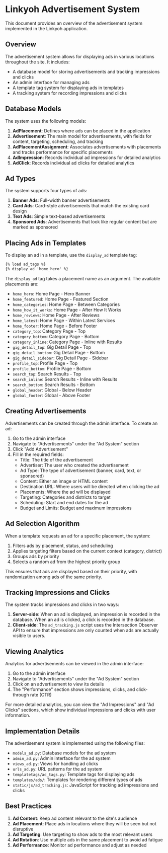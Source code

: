 # Linkyoh Advertisement System

This document provides an overview of the advertisement system implemented in the Linkyoh application.

## Overview

The advertisement system allows for displaying ads in various locations throughout the site. It includes:

- A database model for storing advertisements and tracking impressions and clicks
- An admin interface for managing ads
- A template tag system for displaying ads in templates
- A tracking system for recording impressions and clicks

## Database Models

The system uses the following models:

1. **AdPlacement**: Defines where ads can be placed in the application
2. **Advertisement**: The main model for advertisements, with fields for content, targeting, scheduling, and tracking
3. **AdPlacementAssignment**: Associates advertisements with placements and tracks performance for specific placements
4. **AdImpression**: Records individual ad impressions for detailed analytics
5. **AdClick**: Records individual ad clicks for detailed analytics

## Ad Types

The system supports four types of ads:

1. **Banner Ads**: Full-width banner advertisements
2. **Card Ads**: Card-style advertisements that match the existing card design
3. **Text Ads**: Simple text-based advertisements
4. **Sponsored Ads**: Advertisements that look like regular content but are marked as sponsored

## Placing Ads in Templates

To display an ad in a template, use the `display_ad` template tag:

```html
{% load ad_tags %}
{% display_ad 'home_hero' %}
```

The `display_ad` tag takes a placement name as an argument. The available placements are:

- `home_hero`: Home Page - Hero Banner
- `home_featured`: Home Page - Featured Section
- `home_categories`: Home Page - Between Categories
- `home_how_it_works`: Home Page - After How It Works
- `home_reviews`: Home Page - After Reviews
- `home_latest`: Home Page - Within Latest Services
- `home_footer`: Home Page - Before Footer
- `category_top`: Category Page - Top
- `category_bottom`: Category Page - Bottom
- `category_inline`: Category Page - Inline with Results
- `gig_detail_top`: Gig Detail Page - Top
- `gig_detail_bottom`: Gig Detail Page - Bottom
- `gig_detail_sidebar`: Gig Detail Page - Sidebar
- `profile_top`: Profile Page - Top
- `profile_bottom`: Profile Page - Bottom
- `search_top`: Search Results - Top
- `search_inline`: Search Results - Inline with Results
- `search_bottom`: Search Results - Bottom
- `global_header`: Global - Below Header
- `global_footer`: Global - Above Footer

## Creating Advertisements

Advertisements can be created through the admin interface. To create an ad:

1. Go to the admin interface
2. Navigate to "Advertisements" under the "Ad System" section
3. Click "Add Advertisement"
4. Fill in the required fields:
   - Title: The title of the advertisement
   - Advertiser: The user who created the advertisement
   - Ad Type: The type of advertisement (banner, card, text, or sponsored)
   - Content: Either an image or HTML content
   - Destination URL: Where users will be directed when clicking the ad
   - Placements: Where the ad will be displayed
   - Targeting: Categories and districts to target
   - Scheduling: Start and end dates for the ad
   - Budget and Limits: Budget and maximum impressions

## Ad Selection Algorithm

When a template requests an ad for a specific placement, the system:

1. Filters ads by placement, status, and scheduling
2. Applies targeting filters based on the current context (category, district)
3. Groups ads by priority
4. Selects a random ad from the highest priority group

This ensures that ads are displayed based on their priority, with randomization among ads of the same priority.

## Tracking Impressions and Clicks

The system tracks impressions and clicks in two ways:

1. **Server-side**: When an ad is displayed, an impression is recorded in the database. When an ad is clicked, a click is recorded in the database.
2. **Client-side**: The `ad_tracking.js` script uses the Intersection Observer API to ensure that impressions are only counted when ads are actually visible to users.

## Viewing Analytics

Analytics for advertisements can be viewed in the admin interface:

1. Go to the admin interface
2. Navigate to "Advertisements" under the "Ad System" section
3. Click on an advertisement to view its details
4. The "Performance" section shows impressions, clicks, and click-through rate (CTR)

For more detailed analytics, you can view the "Ad Impressions" and "Ad Clicks" sections, which show individual impressions and clicks with user information.

## Implementation Details

The advertisement system is implemented using the following files:

- `models_ad.py`: Database models for the ad system
- `admin_ad.py`: Admin interface for the ad system
- `views_ad.py`: Views for handling ad clicks
- `urls_ad.py`: URL patterns for the ad system
- `templatetags/ad_tags.py`: Template tags for displaying ads
- `templates/ads/`: Templates for rendering different types of ads
- `static/js/ad_tracking.js`: JavaScript for tracking ad impressions and clicks

## Best Practices

1. **Ad Content**: Keep ad content relevant to the site's audience
2. **Ad Placement**: Place ads in locations where they will be seen but not disruptive
3. **Ad Targeting**: Use targeting to show ads to the most relevant users
4. **Ad Rotation**: Use multiple ads in the same placement to avoid ad fatigue
5. **Ad Performance**: Monitor ad performance and adjust as needed